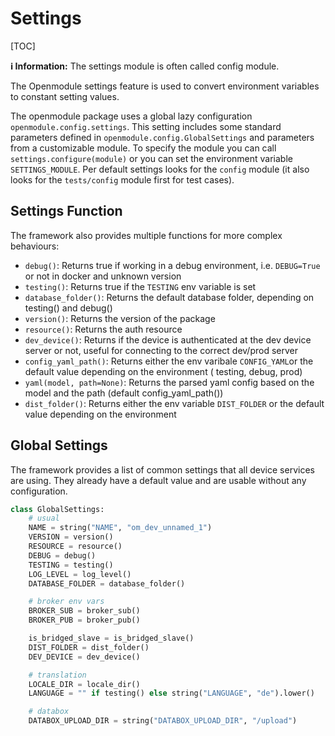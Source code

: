 # Settings

[TOC]

**ℹ Information:** The settings module is often called config module.

The Openmodule settings feature is used to convert environment variables to constant setting values.

The openmodule package uses a global lazy configuration `openmodule.config.settings`. This setting includes some
standard parameters defined in `openmodule.config.GlobalSettings` and parameters from a customizable module. To specify
the module you can call `settings.configure(module)` or you can set the environment variable `SETTINGS_MODULE`. Per
default settings looks for the `config` module (it also looks for the `tests/config` module first for test cases).

## Settings Function

The framework also provides multiple functions for more complex behaviours:

* `debug()`: Returns true if working in a debug environment, i.e. `DEBUG=True` or not in docker and unknown version
* `testing()`: Returns true if the `TESTING` env variable is set
* `database_folder()`: Returns the default database folder, depending on testing() and debug()
* `version()`: Returns the version of the package
* `resource()`: Returns the auth resource
* `dev_device()`: Returns if the device is authenticated at the dev device server or not, useful for connecting to the
  correct dev/prod server
* `config_yaml_path()`: Returns either the env varibale `CONFIG_YAML`or the default value depending on the environment (
  testing, debug, prod)
* `yaml(model, path=None)`: Returns the parsed yaml config based on the model and the path (default config_yaml_path())
* `dist_folder()`: Returns either the env variable `DIST_FOLDER` or the default value depending on the environment

## Global Settings

The framework provides a list of common settings that all device services are using.
They already have a default value and are usable without any configuration.

```python
class GlobalSettings:
    # usual
    NAME = string("NAME", "om_dev_unnamed_1")
    VERSION = version()
    RESOURCE = resource()
    DEBUG = debug()
    TESTING = testing()
    LOG_LEVEL = log_level()
    DATABASE_FOLDER = database_folder()

    # broker env vars
    BROKER_SUB = broker_sub()
    BROKER_PUB = broker_pub()

    is_bridged_slave = is_bridged_slave()
    DIST_FOLDER = dist_folder()
    DEV_DEVICE = dev_device()

    # translation
    LOCALE_DIR = locale_dir()
    LANGUAGE = "" if testing() else string("LANGUAGE", "de").lower()

    # databox
    DATABOX_UPLOAD_DIR = string("DATABOX_UPLOAD_DIR", "/upload")
```
